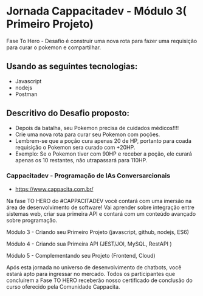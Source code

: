 # Jornada Cappacitadev - Módulo 3( Primeiro Projeto)
Fase To Hero -  Desafio é construir uma nova rota para fazer uma requisição para curar o pokemon e compartilhar.

## Usando as seguintes tecnologias:

- Javascript
- nodejs
- Postman

## Descritivo do Desafio proposto:

- Depois da batalha, seu Pokemon precisa de cuidados médicos!!!!
- Crie uma nova rota para curar seu Pokemon com poções.
- Lembrem-se que a poção cura apenas 20 de HP, portanto para coada requisição o Pokemon sera curado com +20HP.
- Exemplo: Se o Pokemon tiver com 90HP e receber a poção, ele curará apenas os 10 restantes, não utrapassará para 110HP.

### Cappacitadev - Programação de IAs Conversarcionais

- https://www.cappacita.com.br/


Na fase TO HERO do #CAPPACITADEV você contará com uma imersão na área de desenvolvimento de software! Vai aprender sobre integração entre sistemas web, criar sua primeira API e contará com um conteúdo avançado sobre programação.

Módulo 3 - Criando seu Primeiro Projeto (javascript, github, nodejs, ES6)

Módulo 4 - Criando sua Primeira API (JEST/JOI, MySQL, RestAPI )

Módulo 5 - Complementando seu Projeto (Frontend, Cloud)

Após esta jornada no universo de desenvolvimento de chatbots, você estará apto para ingressar no mercado. Todos os participantes que concluírem a Fase TO HERO receberão nosso certificado de conclusão do curso oferecido pela Comunidade Cappacita.
